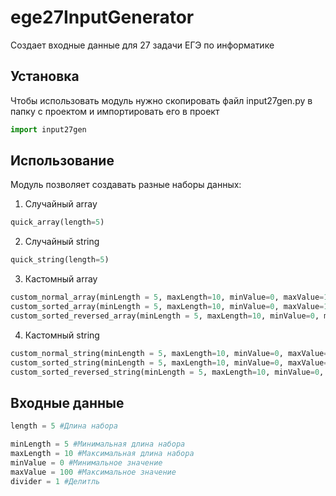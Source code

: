 # ege27InputGenerator
Создает входные данные для 27 задачи ЕГЭ по информатике
## Установка
Чтобы использовать модуль нужно скопировать файл input27gen.py в папку с проектом и импортировать его в проект

```python
import input27gen
```
## Использование
Модуль позволяет создавать разные наборы данных:
1) Случайный array
```python
quick_array(length=5)
```
2) Случайный string
```python
quick_string(length=5)
```
3) Кастомный array
```python
custom_normal_array(minLength = 5, maxLength=10, minValue=0, maxValue=100, divider=1) #несортированный 
custom_sorted_array(minLength = 5, maxLength=10, minValue=0, maxValue=100, divider=1) #сортированный (min-max)
custom_sorted_reversed_array(minLength = 5, maxLength=10, minValue=0, maxValue=100, divider=1) #сортированный (max-min)
```
4) Кастомный string
```python
custom_normal_string(minLength = 5, maxLength=10, minValue=0, maxValue=100, divider=1) #несортированный 
custom_sorted_string(minLength = 5, maxLength=10, minValue=0, maxValue=100, divider=1) #сортированный (min-max)
custom_sorted_reversed_string(minLength = 5, maxLength=10, minValue=0, maxValue=100, divider=1) #сортированный (max-min)
```
## Входные данные
```python
length = 5 #Длина набора

minLength = 5 #Минимальная длина набора
maxLength = 10 #Максимальная длина набора 
minValue = 0 #Минимальное значение
maxValue = 100 #Максимальное значение
divider = 1 #Делитль
```
